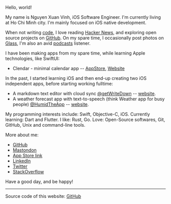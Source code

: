 Hello, world!

My name is Nguyen Xuan Vinh, iOS Software Engineer. I'm currently living at Ho Chi Minh city. I'm mainly focused on iOS native development.

When not writing [code](https://github.com/vinhnx?tab=repositories), I love reading [Hacker News](https://news.ycombinator.com/user?id=vinhnx), and exploring open source projects on [GitHub](https://github.com/vinhnx). On my spare time, I occasionally post photos on [Glass](https://glass.photo/vinhnx), I'm also an avid [podcasts](https://vinhnx.github.io/podcasts/) listener.

I have been making apps from my spare time, while learning Apple technologies, like SwiftUI:
+ Clendar - minimal calendar app -- [AppStore](https://apps.apple.com/us/app/clendar-a-calendar-app/id1548102041), [Website](https://vinhnx.github.io/clendar-site)

In the past, I started learning iOS and then end-up creating two iOS independent apps, before starting working fulltime:
+ A markdown text editor with cloud sync [@getWriteDown](https://twitter.com/getWriteDown) -- [website](http://vinhnx.github.io/writedown-site/).
+ A weather forecast app with text-to-speech (think Weather app for busy people) [@HumidTheApp](https://twitter.com/HumidTheApp) -- [website](http://vinhnx.github.io/humid-site/). 

My programming interests include: Swift, Objective-C, iOS. Currently learning: Dart and Flutter. I like: Rust, Go. Love: Open-Source softwares, Git, GitHub, Unix and command-line tools.

More about me:

+ [GitHub](https://github.com/vinhnx)
+ [Mastondon](https://mastodon.social/@vinhnx)
+ [App Store link](http://itunes.com/nguyenvinh)
+ [LinkedIn](https://www.linkedin.com/in/vinhnx)
+ [Twitter](https://twitter.com/@vinhnx)
+ [StackOverflow](https://stackoverflow.com/users/1477298/vinh-nguyen)

Have a good day, and be happy!

--- 

Source code of this website: [GitHub](https://github.com/vinhnx/vinhnx.github.io)
